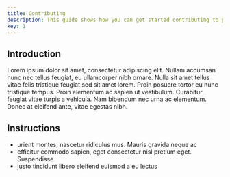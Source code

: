 ```yaml
---
title: Contributing
description: This guide shows how you can get started contributing to pronomia.
key: 1
---
```


## Introduction

Lorem ipsum dolor sit amet, consectetur adipiscing elit. Nullam accumsan nunc nec tellus feugiat, eu ullamcorper nibh ornare. Nulla sit amet tellus vitae felis tristique feugiat sed sit amet lorem. Proin posuere tortor eu nunc tristique tempus. Proin elementum ac sapien ut vestibulum. Curabitur feugiat vitae turpis a vehicula. Nam bibendum nec urna ac elementum. Donec at eleifend ante, vitae egestas nibh.

## Instructions

- urient montes, nascetur ridiculus mus. Mauris gravida neque ac
- efficitur commodo sapien, eget consectetur nisl pretium eget. Suspendisse
- justo tincidunt libero eleifend euismod a eu lectus
